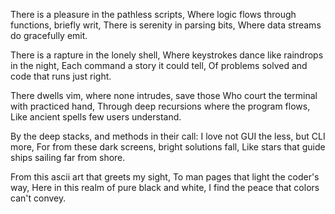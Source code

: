 There is a pleasure in the pathless scripts,
Where logic flows through functions, briefly writ,
There is serenity in parsing bits,
Where data streams do gracefully emit.

There is a rapture in the lonely shell,
Where keystrokes dance like raindrops in the night,
Each command a story it could tell,
Of problems solved and code that runs just right.

There dwells vim, where none intrudes, save those
Who court the terminal with practiced hand,
Through deep recursions where the program flows,
Like ancient spells few users understand.

By the deep stacks, and methods in their call:
I love not GUI the less, but CLI more,
For from these dark screens, bright solutions fall,
Like stars that guide ships sailing far from shore.

From this ascii art that greets my sight,
To man pages that light the coder's way,
Here in this realm of pure black and white,
I find the peace that colors can't convey.
